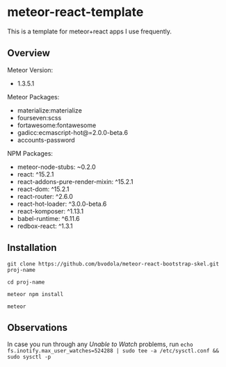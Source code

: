 # meteor-react-template
This is a template for meteor+react apps I use frequently.

## Overview
Meteor Version:
- 1.3.5.1

Meteor Packages:
- materialize:materialize
- fourseven:scss
- fortawesome:fontawesome
- gadicc:ecmascript-hot@=2.0.0-beta.6
- accounts-password

NPM Packages:
- meteor-node-stubs: ~0.2.0
- react: ^15.2.1
- react-addons-pure-render-mixin: ^15.2.1
- react-dom: ^15.2.1
- react-router: ^2.6.0
- react-hot-loader: ^3.0.0-beta.6
- react-komposer: ^1.13.1
- babel-runtime: ^6.11.6
- redbox-react: ^1.3.1

## Installation

`git clone https://github.com/bvodola/meteor-react-bootstrap-skel.git proj-name`

`cd proj-name`

`meteor npm install`

`meteor`

## Observations

In case you run through any *Unable to Watch* problems, run
`echo fs.inotify.max_user_watches=524288 | sudo tee -a /etc/sysctl.conf && sudo sysctl -p`
